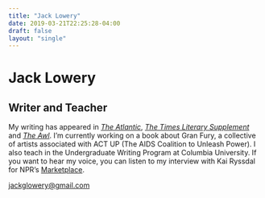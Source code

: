 ```yaml
---
title: "Jack Lowery"
date: 2019-03-21T22:25:28-04:00
draft: false
layout: "single"
---
```


# Jack Lowery

## Writer and Teacher

My writing has appeared in [_The Atlantic_](https://www.theatlantic.com/health/archive/2018/10/viatical-settlements-aids-gay-men/572044/), [_The Times Literary Supplement_](https://www.the-tls.co.uk/articles/public/the-art-of-protest/) and [_The Awl_](https://www.theawl.com/2017/04/why-not-live-with-friends/). I’m currently working on a book about Gran Fury, a collective of artists associated with ACT UP (The AIDS Coalition to Unleash Power). I also teach in the Undergraduate Writing Program at Columbia University. If you want to hear my voice, you can listen to my interview with Kai Ryssdal for NPR’s [Marketplace](https://www.marketplace.org/2018/10/15/business/how-unregulated-life-insurance-policies-profited-deaths-gay-men).

jackglowery@gmail.com